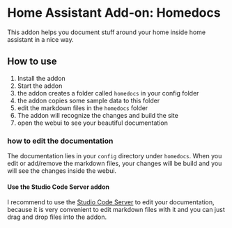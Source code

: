 # Home Assistant Add-on: Homedocs

This addon helps you document stuff around your home inside home assistant in a nice way.

## How to use

1. Install the addon
2. Start the addon
3. the addon creates a folder called `homedocs` in your config folder
4. the addon copies some sample data to this folder
5. edit the markdown files in the `homedocs` folder
6. The addon will recognize the changes and build the site
7. open the webui to see your beautiful documentation

### how to edit the documentation

The documentation lies in your `config` directory under `homedocs`. When you edit or add/remove the markdown files, your changes will be build and you will see the changes inside the webui.

#### Use the Studio Code Server addon

I recommend to use the [Studio Code Server](https://github.com/hassio-addons/addon-vscode) to edit your documentation, because it is very convenient to edit markdown files with it and you can just drag and drop files into the addon.
